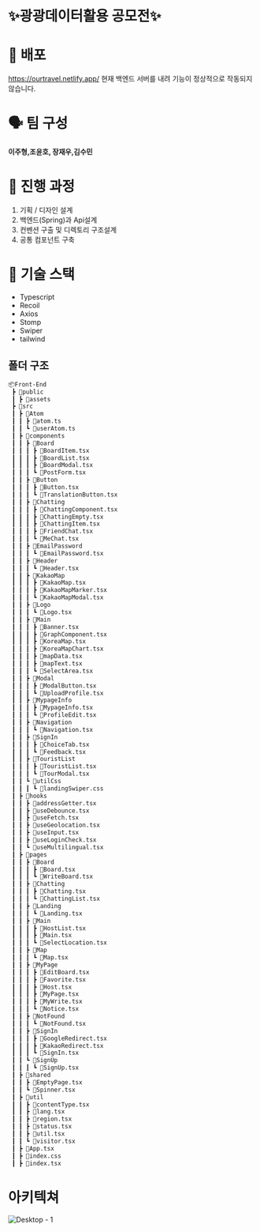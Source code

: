 # ✨광광데이터활용 공모전✨


# 🚀 배포
https://ourtravel.netlify.app/
현재 백엔드 서버를 내려 기능이 정상적으로 작동되지 않습니다.


# 🗣 팀 구성

__이주형,조윤호, 장재우,김수민__

# 📝 진행 과정

1. 기획 / 디자인 설계
2. 백엔드(Spring)과 Api설계
3. 컨벤션 구출 및 디렉토리 구조설계
4. 공통 컴포넌트 구축


# 🔧 기술 스택

- Typescript
- Recoil
- Axios
- Stomp
- Swiper
- tailwind

## 폴더 구조

```sh
📦Front-End
 ┣ 📂public
 ┃ ┣ 📂assets
 ┣ 📂src
 ┃ ┣ 📂Atom
 ┃ ┃ ┣ 📜atom.ts
 ┃ ┃ ┗ 📜userAtom.ts
 ┃ ┣ 📂components
 ┃ ┃ ┣ 📂Board
 ┃ ┃ ┃ ┣ 📜BoardItem.tsx
 ┃ ┃ ┃ ┣ 📜BoardList.tsx
 ┃ ┃ ┃ ┣ 📜BoardModal.tsx
 ┃ ┃ ┃ ┗ 📜PostForm.tsx
 ┃ ┃ ┣ 📂Button
 ┃ ┃ ┃ ┣ 📜Button.tsx
 ┃ ┃ ┃ ┗ 📜TranslationButton.tsx
 ┃ ┃ ┣ 📂Chatting
 ┃ ┃ ┃ ┣ 📜ChattingComponent.tsx
 ┃ ┃ ┃ ┣ 📜ChattingEmpty.tsx
 ┃ ┃ ┃ ┣ 📜ChattingItem.tsx
 ┃ ┃ ┃ ┣ 📜FriendChat.tsx
 ┃ ┃ ┃ ┗ 📜MeChat.tsx
 ┃ ┃ ┣ 📂EmailPassword
 ┃ ┃ ┃ ┗ 📜EmailPassword.tsx
 ┃ ┃ ┣ 📂Header
 ┃ ┃ ┃ ┗ 📜Header.tsx
 ┃ ┃ ┣ 📂KakaoMap
 ┃ ┃ ┃ ┣ 📜KakaoMap.tsx
 ┃ ┃ ┃ ┣ 📜KakaoMapMarker.tsx
 ┃ ┃ ┃ ┗ 📜KakaoMapModal.tsx
 ┃ ┃ ┣ 📂Logo
 ┃ ┃ ┃ ┗ 📜Logo.tsx
 ┃ ┃ ┣ 📂Main
 ┃ ┃ ┃ ┣ 📜Banner.tsx
 ┃ ┃ ┃ ┣ 📜GraphComponent.tsx
 ┃ ┃ ┃ ┣ 📜KoreaMap.tsx
 ┃ ┃ ┃ ┣ 📜KoreaMapChart.tsx
 ┃ ┃ ┃ ┣ 📜mapData.tsx
 ┃ ┃ ┃ ┣ 📜mapText.tsx
 ┃ ┃ ┃ ┗ 📜SelectArea.tsx
 ┃ ┃ ┣ 📂Modal
 ┃ ┃ ┃ ┣ 📜ModalButton.tsx
 ┃ ┃ ┃ ┗ 📜UploadProfile.tsx
 ┃ ┃ ┣ 📂MypageInfo
 ┃ ┃ ┃ ┣ 📜MypageInfo.tsx
 ┃ ┃ ┃ ┗ 📜ProfileEdit.tsx
 ┃ ┃ ┣ 📂Navigation
 ┃ ┃ ┃ ┗ 📜Navigation.tsx
 ┃ ┃ ┣ 📂SignIn
 ┃ ┃ ┃ ┣ 📜ChoiceTab.tsx
 ┃ ┃ ┃ ┗ 📜Feedback.tsx
 ┃ ┃ ┣ 📂TouristList
 ┃ ┃ ┃ ┣ 📜TouristList.tsx
 ┃ ┃ ┃ ┗ 📜TourModal.tsx
 ┃ ┃ ┗ 📂utilCss
 ┃ ┃ ┃ ┗ 📜landingSwiper.css
 ┃ ┣ 📂hooks
 ┃ ┃ ┣ 📜addressGetter.tsx
 ┃ ┃ ┣ 📜useDebounce.tsx
 ┃ ┃ ┣ 📜useFetch.tsx
 ┃ ┃ ┣ 📜useGeolocation.tsx
 ┃ ┃ ┣ 📜useInput.tsx
 ┃ ┃ ┣ 📜useLoginCheck.tsx
 ┃ ┃ ┗ 📜useMultilingual.tsx
 ┃ ┣ 📂pages
 ┃ ┃ ┣ 📂Board
 ┃ ┃ ┃ ┣ 📜Board.tsx
 ┃ ┃ ┃ ┗ 📜WriteBoard.tsx
 ┃ ┃ ┣ 📂Chatting
 ┃ ┃ ┃ ┣ 📜Chatting.tsx
 ┃ ┃ ┃ ┗ 📜ChattingList.tsx
 ┃ ┃ ┣ 📂Landing
 ┃ ┃ ┃ ┗ 📜Landing.tsx
 ┃ ┃ ┣ 📂Main
 ┃ ┃ ┃ ┣ 📜HostList.tsx
 ┃ ┃ ┃ ┣ 📜Main.tsx
 ┃ ┃ ┃ ┗ 📜SelectLocation.tsx
 ┃ ┃ ┣ 📂Map
 ┃ ┃ ┃ ┗ 📜Map.tsx
 ┃ ┃ ┣ 📂MyPage
 ┃ ┃ ┃ ┣ 📜EditBoard.tsx
 ┃ ┃ ┃ ┣ 📜Favorite.tsx
 ┃ ┃ ┃ ┣ 📜Host.tsx
 ┃ ┃ ┃ ┣ 📜MyPage.tsx
 ┃ ┃ ┃ ┣ 📜MyWrite.tsx
 ┃ ┃ ┃ ┗ 📜Notice.tsx
 ┃ ┃ ┣ 📂NotFound
 ┃ ┃ ┃ ┗ 📜NotFound.tsx
 ┃ ┃ ┣ 📂SignIn
 ┃ ┃ ┃ ┣ 📜GoogleRedirect.tsx
 ┃ ┃ ┃ ┣ 📜KakaoRedirect.tsx
 ┃ ┃ ┃ ┗ 📜SignIn.tsx
 ┃ ┃ ┗ 📂SignUp
 ┃ ┃ ┃ ┗ 📜SignUp.tsx
 ┃ ┣ 📂shared
 ┃ ┃ ┣ 📜EmptyPage.tsx
 ┃ ┃ ┗ 📜Spinner.tsx
 ┃ ┣ 📂util
 ┃ ┃ ┣ 📜contentType.tsx
 ┃ ┃ ┣ 📜lang.tsx
 ┃ ┃ ┣ 📜region.tsx
 ┃ ┃ ┣ 📜status.tsx
 ┃ ┃ ┣ 📜util.tsx
 ┃ ┃ ┗ 📜visitor.tsx
 ┃ ┣ 📜App.tsx
 ┃ ┣ 📜index.css
 ┃ ┣ 📜index.tsx


```
# 아키텍쳐

![Desktop - 1](https://github.com/Our-Travel/Front-End/assets/91236732/5a8acd2c-bd0d-4cfd-b161-1f389a0c5870)
